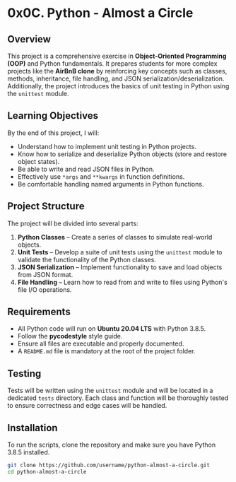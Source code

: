# 0x0C. Python - Almost a Circle

## Overview

This project is a comprehensive exercise in **Object-Oriented Programming (OOP)** and Python fundamentals. It prepares students for more complex projects like the **AirBnB clone** by reinforcing key concepts such as classes, methods, inheritance, file handling, and JSON serialization/deserialization. Additionally, the project introduces the basics of unit testing in Python using the `unittest` module.

## Learning Objectives

By the end of this project, I will:
- Understand how to implement unit testing in Python projects.
- Know how to serialize and deserialize Python objects (store and restore object states).
- Be able to write and read JSON files in Python.
- Effectively use `*args` and `**kwargs` in function definitions.
- Be comfortable handling named arguments in Python functions.

## Project Structure

The project will be divided into several parts:
1. **Python Classes** – Create a series of classes to simulate real-world objects.
2. **Unit Tests** – Develop a suite of unit tests using the `unittest` module to validate the functionality of the Python classes.
3. **JSON Serialization** – Implement functionality to save and load objects from JSON format.
4. **File Handling** – Learn how to read from and write to files using Python's file I/O operations.

## Requirements

- All Python code will run on **Ubuntu 20.04 LTS** with Python 3.8.5.
- Follow the **pycodestyle** style guide.
- Ensure all files are executable and properly documented.
- A `README.md` file is mandatory at the root of the project folder.

## Testing

Tests will be written using the `unittest` module and will be located in a dedicated `tests` directory. Each class and function will be thoroughly tested to ensure correctness and edge cases will be handled.

## Installation

To run the scripts, clone the repository and make sure you have Python 3.8.5 installed.

```bash
git clone https://github.com/username/python-almost-a-circle.git
cd python-almost-a-circle
```
